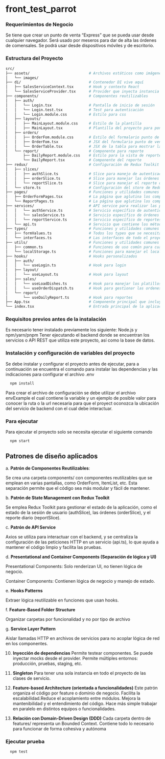 # front_test_parrot

### Requerimientos de Negocio
Se tiene que crear un punto de venta “Express” que se pueda usar desde
cualquier navegador. Será usado por meseros para dar de alta las órdenes de
comensales. Se podrá usar desde dispositivos móviles y de escritorio.

### Estructura del Proyecto
```bash
src/
├── assets/                           # Archivos estáticos como imágenes, fuentes, etc.
│   └── images/
├── di/                               # Contenedor DI vive aquí
│   ├── SalesServiceContext.tsx       # Hook y contexto React
│   └── SalesServiceProvider.tsx      # Provider que inyecta instancia
├── components/                       # Componentes reutilizables
│   ├── auth/
│   │   └── Login.tsx                 # Pantalla de inicio de sesión
│   │   └── Login.test.tsx            # Test para autenticación
│   │   └── Login.module.css          # Estilo para css
│   ├── layouts/                          
│   │   ├── MainLayout.module.css     # Estilo de la plantilla
│   │   ├── MainLayout.tsx            # Plantilla del proyecto para poner banner, cierre sesion y menú simple
│   ├── orders/
│   │   ├── OrderFom.module.css       # Estilo del formalario punto de venta
│   │   ├── OrderFom.tsx              # JSX del formulario punto de venta
│   │   └── OrderTable.tsx            # JSX de la tabla para mostrar las órdenes de compra enviadas
│   └── report/                       # Componente para reporte
│       ├── DailyReport.module.css    # Estilo para la vista de reporte
│       └── DailyReport.tsx           # Componente del reporte
├── redux/                            # Configuración de Redux Toolkit
│   ├── slices/                       
│   │   ├── authSlice.ts              # Slice para manejo de autenticación
│   │   ├── orderSlice.ts             # Slice para manejar las órdenes
│   │   └── reportSlice.ts            # Slice para manejar el reporte diario
│   └── store.ts                      # Configuración del store de Redux
├── pages/                            # Funciones y utilidades comunes
│   ├── OrderFormPages.tsx            # La página que aglutina los componentes para la pantalla del punto de venta
│   └── ReportPages.ts                # La página que aglutina los componentes para la pantalla de reporte diario
├── services/                         # API service para realizar las peticiones
│   │   └── authService.ts            # Servicio específico de autenticación
│   │   └── salesService.ts           # Servicio específico de órdenes
│   │   └── reportService.ts          # Servicio específico de reportes
│   └── api.ts                        # Servicio que contiene los métodos comunes de axios
├── types/                            # Funciones y utilidades comunes
│   ├── formValues.ts                 # Todos los types que se necesitan para los formularios
│   └── interfaces.ts                 # Las interfaces de todo el proyecto
├── utils/                            # Funciones y utilidades comunes
│   ├── common.ts                     # Funciones de uso común para cualquier componente
│   └── localStorage.ts               # Funciones para manejar el localStorage
├── hooks/                            # Hooks personalizados
│   ├── auth/
│   │   └── useLogin.ts               # Hook para login
│   ├── layout/
│   │   └── useLayout.ts              # Hook para layout
│   ├── sales/
│   │   └── useLoadDishes.ts          # Hook para manejar los platillos de comidas
│   │   └── useOrderDispatch.ts       # Hook para gestionar las ordenes
│   └── report/
│       └── useDailyReport.ts         # Hook para reportes
├── App.tsx                           # Componente principal que incluye rutas y estado
└── index.tsx                         # Entrada principal de la aplicación
```

### Requisitos previos antes de la instalación

Es necesario tener instalado previamente los siguiente: Node.js y npm/yarn/pnpm
Tener ejecutando el backend donde se encuentran los servicios o API REST que utiliza este proyecto, así como la base de datos.

### Instalación y configuración de variables del proyecto

Se debe instalar y configurar el proyecto antes de ejecutar, para a continuación se encuentra el comando para instalar las dependencias y 
las indicaciones para configurar el archivo .env

```bash
  npm install
```
Para crear el archivo de configuración se debe utilizar el archivo envExample el cual contiene la variable y un ejemplo de posible valor para conocer la ruta
o la url necesaria para que el proyect oconozca la ubicación del servicio de backend con el cual debe interactuar.

### Para ejecutar
Para ejecutar el proyecto solo se necesita ejecutar el siguiente comando

```bash
  npm start
```

## Patrones de diseño aplicados

a. **Patrón de Componentes Reutilizables**:

Se crea una carpeta components/ con componentes reutilizables que se emplean en varias pantallas, como OrderForm,
ItemList, etc. Esta separación permite que el código sea más modular y fácil de mantener.

b. **Patrón de State Management con Redux Toolkit**

Se emplea Redux Toolkit para gestionar el estado de la aplicación, como el estado de la sesión de usuario (authSlice),
las órdenes (orderSlice), y el reporte diario (reportSlice).

c. **Patrón de API Service**

Axios se utiliza para interactuar con el backend, y se centraliza la configuración de las peticiones HTTP en un
servicio (api.ts), lo que ayuda a mantener el código limpio y facilita las pruebas.

d. **Presentational and Container Components (Separación de lógica y UI)**

Presentational Components: Solo renderizan UI, no tienen lógica de negocio.

Container Components: Contienen lógica de negocio y manejo de estado.

e. **Hooks Patterns**

Extraer lógica reutilizable en funciones que usan hooks.

f. **Feature-Based Folder Structure**

Organizar carpetas por funcionalidad y no por tipo de archivo

g. **Service Layer Pattern**   

Aislar llamadas HTTP en archivos de servicios para no acoplar lógica de red en los componentes.

10. **Inyección de dependencias**
 Permite testear componentes. Se puede inyectar mocks desde el provider. Permite múltiples entornos: producción, pruebas, staging, etc.

11. **Singleton**
Para tener una sola instancia en todo el proyecto de las clases de servicio.

12. **Feature-based Architecture (orientada a funcionalidades)**
 Este patrón organiza el código por feature o dominio de negocio. Facilita la escalabilidad.Reduce el acoplamiento entre módulos.
 Mejora la mantenibilidad y el entendimiento del código. Hace más simple trabajar en paralelo en distintos equipos o funcionalidades.

13. **Relación con Domain-Driven Design (DDD)**
Cada carpeta dentro de features/ representa un Bounded Context. Contiene todo lo necesario para funcionar de forma cohesiva y autónoma

### Ejecutar prueba
```bash
  npm test
```